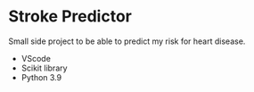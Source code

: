 # Stroke Predictor

Small side project to be able to predict my risk for heart disease. 

- VScode
- Scikit library
- Python 3.9